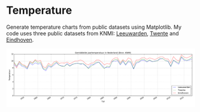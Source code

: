 # Temperature
Generate temperature charts from public datasets using Matplotlib. My code uses three public datasets from KNMI: [Leeuwarden](https://cdn.knmi.nl/knmi/map/page/klimatologie/gegevens/maandgegevens/mndgeg_270_tg.txt), [Twente](https://cdn.knmi.nl/knmi/map/page/klimatologie/gegevens/maandgegevens/mndgeg_290_tg.txt) and [Eindhoven](https://cdn.knmi.nl/knmi/map/page/klimatologie/gegevens/maandgegevens/mndgeg_370_tg.txt).

![Figure1](docs/figure_1.png?raw=true "Temperatuur")
